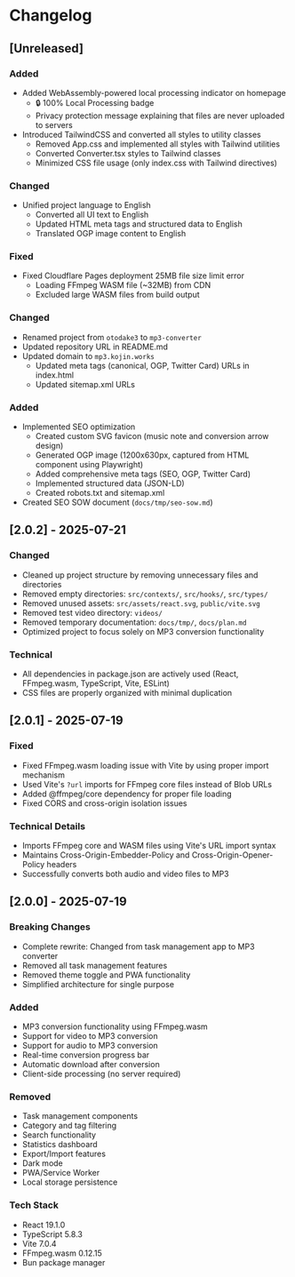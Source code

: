 # Changelog

## [Unreleased]

### Added
- Added WebAssembly-powered local processing indicator on homepage
  - 🔒 100% Local Processing badge
  - Privacy protection message explaining that files are never uploaded to servers
- Introduced TailwindCSS and converted all styles to utility classes
  - Removed App.css and implemented all styles with Tailwind utilities
  - Converted Converter.tsx styles to Tailwind classes
  - Minimized CSS file usage (only index.css with Tailwind directives)

### Changed
- Unified project language to English
  - Converted all UI text to English
  - Updated HTML meta tags and structured data to English
  - Translated OGP image content to English

### Fixed
- Fixed Cloudflare Pages deployment 25MB file size limit error
  - Loading FFmpeg WASM file (~32MB) from CDN
  - Excluded large WASM files from build output

### Changed
- Renamed project from `otodake3` to `mp3-converter`
- Updated repository URL in README.md
- Updated domain to `mp3.kojin.works`
  - Updated meta tags (canonical, OGP, Twitter Card) URLs in index.html
  - Updated sitemap.xml URLs

### Added
- Implemented SEO optimization
  - Created custom SVG favicon (music note and conversion arrow design)
  - Generated OGP image (1200x630px, captured from HTML component using Playwright)
  - Added comprehensive meta tags (SEO, OGP, Twitter Card)
  - Implemented structured data (JSON-LD)
  - Created robots.txt and sitemap.xml
- Created SEO SOW document (`docs/tmp/seo-sow.md`)

## [2.0.2] - 2025-07-21

### Changed
- Cleaned up project structure by removing unnecessary files and directories
- Removed empty directories: `src/contexts/`, `src/hooks/`, `src/types/`
- Removed unused assets: `src/assets/react.svg`, `public/vite.svg`
- Removed test video directory: `videos/`
- Removed temporary documentation: `docs/tmp/`, `docs/plan.md`
- Optimized project to focus solely on MP3 conversion functionality

### Technical
- All dependencies in package.json are actively used (React, FFmpeg.wasm, TypeScript, Vite, ESLint)
- CSS files are properly organized with minimal duplication

## [2.0.1] - 2025-07-19

### Fixed
- Fixed FFmpeg.wasm loading issue with Vite by using proper import mechanism
- Used Vite's `?url` imports for FFmpeg core files instead of Blob URLs
- Added @ffmpeg/core dependency for proper file loading
- Fixed CORS and cross-origin isolation issues

### Technical Details
- Imports FFmpeg core and WASM files using Vite's URL import syntax
- Maintains Cross-Origin-Embedder-Policy and Cross-Origin-Opener-Policy headers
- Successfully converts both audio and video files to MP3

## [2.0.0] - 2025-07-19

### Breaking Changes
- Complete rewrite: Changed from task management app to MP3 converter
- Removed all task management features
- Removed theme toggle and PWA functionality
- Simplified architecture for single purpose

### Added
- MP3 conversion functionality using FFmpeg.wasm
- Support for video to MP3 conversion
- Support for audio to MP3 conversion
- Real-time conversion progress bar
- Automatic download after conversion
- Client-side processing (no server required)

### Removed
- Task management components
- Category and tag filtering
- Search functionality
- Statistics dashboard
- Export/Import features
- Dark mode
- PWA/Service Worker
- Local storage persistence

### Tech Stack
- React 19.1.0
- TypeScript 5.8.3
- Vite 7.0.4
- FFmpeg.wasm 0.12.15
- Bun package manager